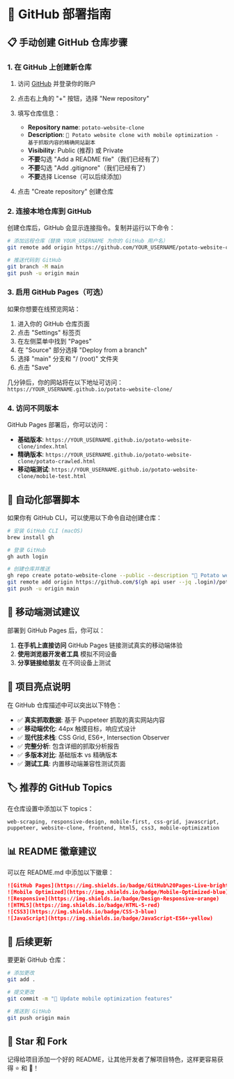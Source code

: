 # 🚀 GitHub 部署指南

## 📋 手动创建 GitHub 仓库步骤

### 1. 在 GitHub 上创建新仓库

1. 访问 [GitHub](https://github.com) 并登录你的账户
2. 点击右上角的 "+" 按钮，选择 "New repository"
3. 填写仓库信息：
   - **Repository name**: `potato-website-clone`
   - **Description**: `🥔 Potato website clone with mobile optimization - 基于抓取内容的精确网站副本`
   - **Visibility**: Public (推荐) 或 Private
   - **不要**勾选 "Add a README file"（我们已经有了）
   - **不要**勾选 "Add .gitignore"（我们已经有了）
   - **不要**选择 License（可以后续添加）

4. 点击 "Create repository" 创建仓库

### 2. 连接本地仓库到 GitHub

创建仓库后，GitHub 会显示连接指令。复制并运行以下命令：

```bash
# 添加远程仓库（替换 YOUR_USERNAME 为你的 GitHub 用户名）
git remote add origin https://github.com/YOUR_USERNAME/potato-website-clone.git

# 推送代码到 GitHub
git branch -M main
git push -u origin main
```

### 3. 启用 GitHub Pages（可选）

如果你想要在线预览网站：

1. 进入你的 GitHub 仓库页面
2. 点击 "Settings" 标签页
3. 在左侧菜单中找到 "Pages"
4. 在 "Source" 部分选择 "Deploy from a branch"
5. 选择 "main" 分支和 "/ (root)" 文件夹
6. 点击 "Save"

几分钟后，你的网站将在以下地址可访问：
`https://YOUR_USERNAME.github.io/potato-website-clone/`

### 4. 访问不同版本

GitHub Pages 部署后，你可以访问：

- **基础版本**: `https://YOUR_USERNAME.github.io/potato-website-clone/index.html`
- **精确版本**: `https://YOUR_USERNAME.github.io/potato-website-clone/potato-crawled.html`
- **移动端测试**: `https://YOUR_USERNAME.github.io/potato-website-clone/mobile-test.html`

## 🔧 自动化部署脚本

如果你有 GitHub CLI，可以使用以下命令自动创建仓库：

```bash
# 安装 GitHub CLI (macOS)
brew install gh

# 登录 GitHub
gh auth login

# 创建仓库并推送
gh repo create potato-website-clone --public --description "🥔 Potato website clone with mobile optimization"
git remote add origin https://github.com/$(gh api user --jq .login)/potato-website-clone.git
git push -u origin main
```

## 📱 移动端测试建议

部署到 GitHub Pages 后，你可以：

1. **在手机上直接访问** GitHub Pages 链接测试真实的移动端体验
2. **使用浏览器开发者工具** 模拟不同设备
3. **分享链接给朋友** 在不同设备上测试

## 🎯 项目亮点说明

在 GitHub 仓库描述中可以突出以下特色：

- ✅ **真实抓取数据**: 基于 Puppeteer 抓取的真实网站内容
- ✅ **移动端优化**: 44px 触摸目标，响应式设计
- ✅ **现代技术栈**: CSS Grid, ES6+, Intersection Observer
- ✅ **完整分析**: 包含详细的抓取分析报告
- ✅ **多版本对比**: 基础版本 vs 精确版本
- ✅ **测试工具**: 内置移动端兼容性测试页面

## 🏷️ 推荐的 GitHub Topics

在仓库设置中添加以下 topics：

```
web-scraping, responsive-design, mobile-first, css-grid, javascript, 
puppeteer, website-clone, frontend, html5, css3, mobile-optimization
```

## 📊 README 徽章建议

可以在 README.md 中添加以下徽章：

```markdown
![GitHub Pages](https://img.shields.io/badge/GitHub%20Pages-Live-brightgreen)
![Mobile Optimized](https://img.shields.io/badge/Mobile-Optimized-blue)
![Responsive](https://img.shields.io/badge/Design-Responsive-orange)
![HTML5](https://img.shields.io/badge/HTML-5-red)
![CSS3](https://img.shields.io/badge/CSS-3-blue)
![JavaScript](https://img.shields.io/badge/JavaScript-ES6+-yellow)
```

## 🔄 后续更新

要更新 GitHub 仓库：

```bash
# 添加更改
git add .

# 提交更改
git commit -m "📱 Update mobile optimization features"

# 推送到 GitHub
git push origin main
```

## 🌟 Star 和 Fork

记得给项目添加一个好的 README，让其他开发者了解项目特色，这样更容易获得 ⭐ 和 🍴！
